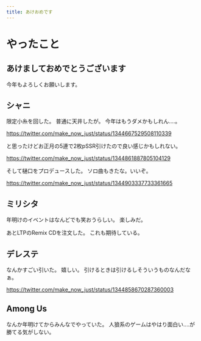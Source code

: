 ```yaml
---
title: あけおめです
---
```


# やったこと

## あけましておめでとうございます

今年もよろしくお願いします。

## シャニ

限定小糸を回した。
普通に天井したが。
今年はもうダメかもしれん‥‥。

<https://twitter.com/make_now_just/status/1344667529508110339>

と思ったけどお正月の5連で2枚pSSR引けたので良い感じかもしれない。

<https://twitter.com/make_now_just/status/1344861887805104129>

そして樋口をプロデュースした。
ソロ曲もきたな。いいぞ。

<https://twitter.com/make_now_just/status/1344903337733361665>

## ミリシタ

年明けのイベントはなんどでも笑おうらしい。
楽しみだ。

あとLTPのRemix CDを注文した。
これも期待している。

## デレステ

なんかすごい引いた。
嬉しい。
引けるときは引けるしそういうものなんだなぁ。

<https://twitter.com/make_now_just/status/1344858670287360003>

## Among Us

なんか年明けてからみんなでやっていた。
人狼系のゲームはやはり面白い‥‥が勝てる気がしない。
